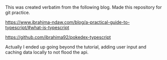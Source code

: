 This was created verbatim from the following blog. Made this repository for git practice.

https://www.ibrahima-ndaw.com/blog/a-practical-guide-to-typescript/#what-is-typescript

https://github.com/ibrahima92/pokedex-typescript


Actually I ended up going beyond the tutorial, adding user input and caching data locally to not flood the api.